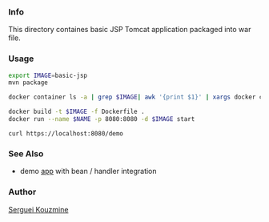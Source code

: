 ### Info

This directory containes basic JSP Tomcat application packaged into war file.
### Usage

```sh
export IMAGE=basic-jsp
mvn package
```
```sh
docker container ls -a | grep $IMAGE| awk '{print $1}' | xargs docker container rm -f
```
```sh
docker build -t $IMAGE -f Dockerfile .
docker run --name $NAME -p 8080:8080 -d $IMAGE start
```
```
curl https://localhost:8080/demo
```

### See Also

 * demo [app](https://github.com/vborrego/jsp-example) with bean / handler integration

### Author
[Serguei Kouzmine](kouzmine_serguei@yahoo.com)

